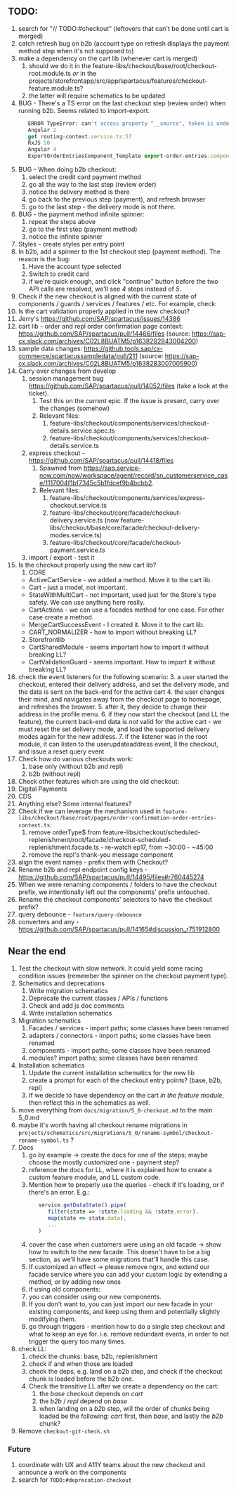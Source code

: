 ## TODO:

1. search for "// TODO:#checkout" (leftovers that can't be done until cart is merged)
2. catch refresh bug on b2b (account type on refresh displays the payment method step when it's not supposed to)
3. make a dependency on the cart lib (whenever cart is merged)
   1. should we do it in the feature-libs/checkout/base/root/checkout-root.module.ts _or_ in the projects/storefrontapp/src/app/spartacus/features/checkout-feature.module.ts?
   2. the latter will require schematics to be updated
4. BUG - There's a TS error on the last checkout step (review order) when running b2b. Seems related to import-export. 
   ```ts
      ERROR TypeError: can't access property "__source", token is undefined
      Angular 2
      get routing-context.service.ts:57
      RxJS 50
      Angular 4
      ExportOrderEntriesComponent_Template export-order-entries.component.html:2
   ```
5. BUG - When doing b2b checkout:
   1. select the credit card payment method
   2. go all the way to the last step (review order)
   3. notice the delivery method is there
   4. go back to the previous step (payment), and refresh browser
   5. go to the last step - the delivery mode is not there.
6. BUG - the payment method infinite spinner:
   1. repeat the steps above
   2. go to the first step (payment method)
   3. notice the infinite spinner
7. Styles - create styles per entry point
8. In b2b, add a spinner to the 1st checkout step (payment method). The reason is the bug:
   1. Have the account type selected
   2. Switch to credit card
   3. if we're quick enough, and click "continue" button before the two API calls are resolved, we'll see _4_ steps instead of _5_.
9.  Check if the new checkout is aligned with the current state of components / guards / services / features / etc. For example, check:
   4. Is the cart validation properly applied in the new checkout?
   5. Jerry's https://github.com/SAP/spartacus/issues/14386
   6. cart lib - order and repl order confirmation page context: https://github.com/SAP/spartacus/pull/14466/files (source: https://sap-cx.slack.com/archives/C02L8BUATM5/p1638282843004200)
   7. sample data changes: https://github.tools.sap/cx-commerce/spartacussampledata/pull/211 (source: https://sap-cx.slack.com/archives/C02L8BUATM5/p1638283007005900)
10. Carry over changes from develop
    1.  session management bug https://github.com/SAP/spartacus/pull/14052/files (take a look at the ticket).
        1.  Test this on the current epic. If the issue is present, carry over the changes (somehow)
        2.  Relevant files:
            1.  feature-libs/checkout/components/services/checkout-details.service.spec.ts
            2.  feature-libs/checkout/components/services/checkout-details.service.ts
    2.  express checkout - https://github.com/SAP/spartacus/pull/14418/files
        1.  Spawned from https://sap.service-now.com/now/workspace/agent/record/sn_customerservice_case/1117004f1bf7345c5b1fdcef9b4bcbb2.
        2.  Relevant files:
            1.  feature-libs/checkout/components/services/express-checkout.service.ts
            2.  feature-libs/checkout/core/facade/checkout-delivery.service.ts (now feature-libs/checkout/base/core/facade/checkout-delivery-modes.service.ts)
            3.  feature-libs/checkout/core/facade/checkout-payment.service.ts
    3.  import / export - test it
11. Is the checkout properly using the new cart lib?
    1. CORE
      - ActiveCartService - we added a method. Move it to the cart lib.
      - Cart - just a model, not important.
      - StateWithMultiCart - not important, used just for the Store's type safety. We can use anything here really. 
      - CartActions - we can use a facades method for one case. For other case create a method.
      - MergeCartSuccessEvent - I created it. Move it to the cart lib.
      - CART_NORMALIZER - how to import without breaking LL?
    2. Storefrontlib
      - CartSharedModule - seems important how to import it without breaking LL?
      - CartValidationGuard - seems important. How to import it without breaking LL?
12.  check the event listeners for the following scenario:
    3.  a user started the checkout, entered their delivery address, and set the delivery mode, and the data is sent on the back-end for the active cart
    4.  the user changes their mind, and navigates away from the checkout page to homepage, and refreshes the browser.
    5.  after it, they decide to change their address in the profile menu. 
    6.  if they now start the checkout (and LL the feature), the current back-end data is _not_ valid for the active cart - we must reset the set delivery mode, and load the supported delivery modes again for the new address.
    7.  if the listener was in the root module, it can listen to the userupdateaddress event, ll the checkout, and issue a reset query event
13. Check how do various checkouts work:
    1.  base only (without b2b and repl)
    2.  b2b (without repl)
14. Check other features which are using the old checkout:
   8.  Digital Payments
   9.  CDS
   10. Anything else? Some internal features?
15. Check if we can leverage the mechanism used in `feature-libs/checkout/base/root/pages/order-confirmation-order-entries-context.ts`:
    1.  remove orderType$ from feature-libs/checkout/scheduled-replenishment/root/facade/checkout-scheduled-replenishment.facade.ts - re-watch ep17, from ~30:00 - ~45:00
    2.  remove the repl's thank-you message component
16. align the event names - prefix them with Checkout?
17. Rename b2b and repl endpoint config keys - https://github.com/SAP/spartacus/pull/14495/files#r760445274
18. When we were renaming components / folders to have the checkout prefix, we intentionally left out the components' prefix untouched.
   11. Rename the checkout components' selectors to have the checkout prefix?
19. query debounce - `feature/query-debounce`
20. converters and any - https://github.com/SAP/spartacus/pull/14165#discussion_r751912800


## Near the end

1. Test the checkout with slow network. It could yield some racing condition issues (remember the spinner on the checkout payment type).
2. Schematics and deprecations
   1. Write migration schematics
   2. Deprecate the current classes / APIs / functions
   3. Check and add js doc comments
   4. Write installation schematics
3. Migration schematics
   1. Facades / services - import paths; some classes have been renamed
   2. adapters / connectors - import paths; some classes have been renamed
   3. components - import paths; some classes have been renamed
   4. modules? import paths; some classes have been renamed
4. Installation schematics
   1. Update the current installation schematics for the new lib
   2. create a prompt for each of the checkout entry points? (base, b2b, repl)
   3. If we decide to have dependency on the cart _in the feature module_, then reflect this in the schematics as well.
5. move everything from `docs/migration/5_0-checkout.md` to the main 5_0.md
6. maybe it's worth having all checkout rename migrations in `projects/schematics/src/migrations/5_0/rename-symbol/checkout-rename-symbol.ts` ?
7. Docs
   1. go by example -> create the docs for one of the steps; maybe choose the mostly customized one - payment step?
   2. reference the docs for LL, where it is explained how to create a custom feature module, and LL custom code.
   3. Mention how to properly use the queries - check if it's loading, or if there's an error. E.g.:
      ```ts
         service.getDataState().pipe(
            filter(state => !state.loading && !state.error),
            map(state => state.data),
            ...
         )
      ```
   4. cover the case when customers were using an old facade -> show how to switch to the new facade. This doesn't have to be a big section, as we'll have some migrations that'll handle this case.
   5. If customized an effect -> please remove ngrx, and extend our facade service where you can add your custom logic by extending a method, or by adding new ones
   6.  if using old components:
      1. you can consider using our new components. 
      2. If you don't want to, you can just import our new facade in your existing components, and keep using them and potentially slightly modifying them.
   7.  go through triggers - mention how to do a single step checkout and what to keep an eye for. i.e. remove redundant events, in order to not trigger the query too many times.
8. check LL:
   1. check the chunks: base, b2b, replenishment
   2. check if and when those are loaded
   3. check the deps, e.g. land on a b2b step, and check if the checkout chunk is loaded before the b2b one.
   4. Check the transitive LL after we create a dependency on the cart:
      1. the _base_ checkout depends on _cart_
      2. the _b2b_ / _repl_ depend on _base_
      3. when landing on a _b2b_ step, will the order of chunks being loaded be the following: _cart_ first, then _base_, and lastly the _b2b_ chunk?
9. Remove `checkout-git-check.sh`

### Future

1. coordinate with UX and A11Y teams about the new checkout and announce a work on the components
2. search for `TODO:#deprecation-checkout`
